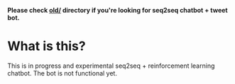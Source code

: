 __Please check [old/](https://github.com/higepon/tensorflow_seq2seq_chatbot/tree/master/old) directory if you're looking for seq2seq chatbot + tweet bot.__

# What is this?
This is in progress and experimental seq2seq + reinforcement learning chatbot.
The bot is not functional yet.
